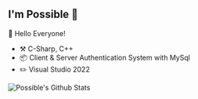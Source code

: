 ## I'm Possible :wave:

🎊 Hello Everyone!

- :hammer_and_pick: C-Sharp, C++
- :package: Client & Server Authentication System with MySql
- :pencil2: Visual Studio 2022

![Possible's Github Stats](https://github-readme-stats.vercel.app/api?username=Possbl&theme=gruvbox&show_icons=true)
